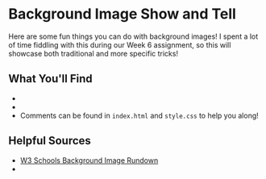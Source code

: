 # Background Image Show and Tell

Here are some fun things you can do with background images! 
I spent a lot of time fiddling with this during our Week 6 assignment, so this will showcase both traditional and more specific tricks! 

## What You'll Find

*
*
* Comments can be found in `index.html` and `style.css` to help you along!

## Helpful Sources

* [W3 Schools Background Image Rundown](https://www.w3schools.com/cssref/pr_background-image.asp)
* 